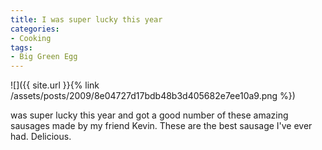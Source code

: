 ```yaml
---
title: I was super lucky this year
categories:
- Cooking
tags:
- Big Green Egg
---
```


![]({{ site.url }}{% link /assets/posts/2009/8e04727d17bdb48b3d405682e7ee10a9.png %})
  



was super lucky this year and got a good number of these amazing sausages made by my friend Kevin. These are the best sausage I've ever had. Delicious.
